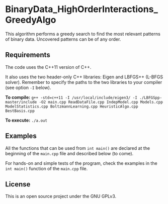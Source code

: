 # BinaryData_HighOrderInteractions_GreedyAlgo
This algorithm performs a greedy search to find the most relevant patterns of binary data. Uncovered patterns can be of any order.

## Requirements

The code uses the C++11 version of C++.

It also uses the two header-only C++ libraries: Eigen and LBFGS++ (L-BFGS solver).
Remember to specify the paths to the two libraries to your compiler (see option `-I` below).

**To compile:**  `g++ -std=c++11 -I /usr/local/include/eigen3/ -I ./LBFGSpp-master/include -O2 main.cpp ReadDataFile.cpp IndepModel.cpp Models.cpp ModelStatistics.cpp BoltzmannLearning.cpp HeuristicAlgo.cpp BestBasis.cpp`

**To execute:** `./a.out`

## Examples

All the functions that can be used from `int main()` are declared at the beginning of the `main.cpp` file and described below (to come).

For hands-on and simple tests of the program, check the examples in the `int main()` function of the `main.cpp` file.

## License
This is an open source project under the GNU GPLv3.


